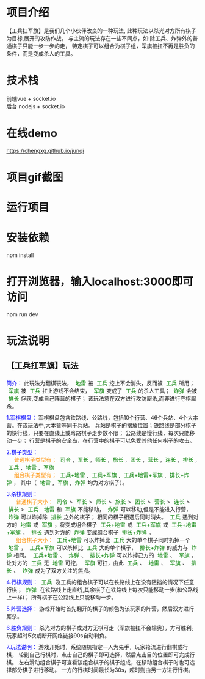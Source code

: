 # 项目介绍
【工兵扛军旗】是我们几个小伙伴改良的一种玩法, 此种玩法以杀光对方所有棋子为目标,展开的攻防作战。 与主流的玩法存在一些不同点，如:除工兵、炸弹外的普通棋子只能一步一步的走， 特定棋子可以组合为棋子组，军旗被扛不再是胜负的条件，而是变成杀人的工具。

# 技术栈
 前端vue + socket.io  
 后台 nodejs + socket.io
# 在线demo
  https://chengxg.github.io/junqi

# 项目gif截图

# 运行项目

# 安装依赖
npm install

# 打开浏览器，输入localhost:3000即可访问
npm run dev

# 玩法说明
## 【工兵扛军旗】玩法


<style>
	.rule-container {
		max-height: 350px;
		overflow-y: auto;
		text-align: left;
		padding-bottom: 10px;
	}
	
	.rule-item-wrap {
		padding: 5px 0;
	}
	
	.rule-item-1 {
		color: blue;
	}
	
	.rule-item-2 {
		color: #FF9000;
		padding-left: 25px;
	}
	
	.rule-span-chess {
		color: green;
		padding: 2px 5px;
		text-align: center;
	}
</style>
<div>
	<div class="rule-item-wrap">
		<span class="rule-item-1">简介：</span>
		此玩法为翻棋玩法，
		<span class="rule-span-chess">地雷</span>被
		<span class="rule-span-chess">工兵</span>挖上不会消失，反而被
		<span class="rule-span-chess">工兵</span>所用；
		<span class="rule-span-chess">军旗</span>被
		<span class="rule-span-chess">工兵</span>扛上游戏不会结束，
		<span class="rule-span-chess">军旗</span>变成了
		<span class="rule-span-chess">工兵</span>的杀人工具；
		<span class="rule-span-chess">炸弹</span>会被
		<span class="rule-span-chess">排长</span>俘获,变成自己阵营的棋子； 该玩法意在双方进行攻防厮杀,而非进行夺棋厮杀。
	</div>
	<div class="rule-item-wrap">
		<span class="rule-item-1">1.军棋棋盘： </span>
		军棋棋盘包含铁路线、公路线，包括10个行营、46个兵站、4个大本营。在该玩法中,大本营等同于兵站。 兵站是棋子的摆放位置；铁路线是部分棋子的快行线，只要在直线上或弯路棋子走步数不限； 公路线是慢行线，每次只能移动一步； 行营是棋子的安全岛，在行营中的棋子可以免受其他任何棋子的攻击。
	</div>
	<div class="rule-item-wrap">
		<span class="rule-item-1">2.棋子类型： </span>
		<br/>
		<span class="rule-item-2" style="padding-left: 20px;">普通棋子类型有；</span>
		<span class="rule-span-chess">司令</span>,
		<span class="rule-span-chess">军长</span>,
		<span class="rule-span-chess">师长</span>,
		<span class="rule-span-chess">旅长</span>,
		<span class="rule-span-chess">团长</span>,
		<span class="rule-span-chess">营长</span>,
		<span class="rule-span-chess">连长</span>,
		<span class="rule-span-chess">排长</span>,
		<span class="rule-span-chess">工兵</span>,
		<span class="rule-span-chess">地雷</span>,
		<span class="rule-span-chess">军旗</span>
		<br/>
		<span class="rule-item-2" style="padding-left: 20px;">组合棋子类型有；</span>
		<span class="rule-span-chess">工兵+地雷</span>,
		<span class="rule-span-chess">工兵+军旗</span>,
		<span class="rule-span-chess">工兵+地雷+军旗</span>,
		<span class="rule-span-chess">排长+炸弹</span>， 其中（
		<span class="rule-span-chess">地雷</span>,
		<span class="rule-span-chess">军旗</span>,
		<span class="rule-span-chess">炸弹</span>均为对方棋子）。
	</div>
	<div class="rule-item-wrap">
		<span class="rule-item-1">3.杀棋规则： </span>
		<div style="">
			<span class="rule-item-2">普通棋子大小：</span>
			<span class="rule-span-chess">司令</span>>
			<span class="rule-span-chess">军长</span>>
			<span class="rule-span-chess">师长</span>>
			<span class="rule-span-chess">旅长</span>>
			<span class="rule-span-chess">团长</span>>
			<span class="rule-span-chess">营长</span>>
			<span class="rule-span-chess">连长</span>>
			<span class="rule-span-chess">排长</span>>
			<span class="rule-span-chess">工兵</span>
			<span class="rule-span-chess">地雷</span>和
			<span class="rule-span-chess">军旗</span>不能移动，
			<span class="rule-span-chess">炸弹</span>可以移动,但是不能进入行营，
			<span class="rule-span-chess">炸弹</span>可以炸掉除
			<span class="rule-span-chess">排长</span>之外的棋子； 相同的棋子相遇后同时消失。
			<span class="rule-span-chess">工兵</span>遇到对方的
			<span class="rule-span-chess">地雷</span>或
			<span class="rule-span-chess">军旗</span>，将变成组合棋子
			<span class="rule-span-chess">工兵+地雷</span>或
			<span class="rule-span-chess">工兵+军旗</span>或
			<span class="rule-span-chess">工兵+地雷+军旗</span>。
			<span class="rule-span-chess">排长</span>遇到对方的
			<span class="rule-span-chess">炸弹</span>变成组合棋子
			<span class="rule-span-chess">排长+炸弹</span>。
		</div>
		<div style="">
			<span class="rule-item-2">组合棋子大小： </span>
			<span class="rule-span-chess">工兵+地雷</span>可以炸掉比
			<span class="rule-span-chess">工兵</span>大的单个棋子同时扔掉一个
			<span class="rule-span-chess">地雷</span>，
			<span class="rule-span-chess">工兵+军旗</span>可以杀掉比
			<span class="rule-span-chess">工兵</span>大的单个棋子，
			<span class="rule-span-chess">排长+炸弹</span>的威力与
			<span class="rule-span-chess">炸弹</span>相同。
			<span class="rule-span-chess">工兵+地雷</span>、
			<span class="rule-span-chess">炸弹</span>、
			<span class="rule-span-chess">排长+炸弹</span>可以炸掉己方的
			<span class="rule-span-chess">地雷</span>、
			<span class="rule-span-chess">军旗</span>，让对方的
			<span class="rule-span-chess">工兵</span>无
			<span class="rule-span-chess">地雷</span>可挖，
			<span class="rule-span-chess">军旗</span>可扛，由此
			<span class="rule-span-chess">工兵</span>、
			<span class="rule-span-chess">地雷</span>、
			<span class="rule-span-chess">军旗</span>、
			<span class="rule-span-chess">排长</span>、
			<span class="rule-span-chess">炸弹</span>成为了双方关注的焦点。
		</div>
	</div>
	<div class="rule-item-wrap">
		<span class="rule-item-1">4.行棋规则： </span>
		<span class="rule-span-chess">工兵</span>
		及工兵的组合棋子可以在铁路线上在没有阻挡的情况下任意行棋；
		<span class="rule-span-chess">炸弹</span>
		在铁路线上走直线,其余棋子在铁路线上每次只能移动一步(和公路线上一样)； 所有棋子在公路线上只能移动一步。
	</div>
	<div class="rule-item-wrap">
		<span class="rule-item-1">5.阵营选择： </span>
		游戏开始时首先翻开的棋子的颜色为该玩家的阵营，然后双方进行厮杀。
	</div>
	<div class="rule-item-wrap">
		<span class="rule-item-1">6.胜负规则： </span>
		杀光对方的棋子或对方无棋可走（军旗被扛不会输奥），方可胜利。 玩家超时5次或断开网络链接90s自动判负。
	</div>
	<div class="rule-item-wrap">
		<span class="rule-item-1">7.玩法说明： </span>
		游戏开始时，系统随机指定一人为先手，玩家轮流进行翻棋或行棋， 轮到自己行棋时，点击自己的棋子即可选择，然后点击目的位置即可完成行棋。 左右滑动组合棋子可查看该组合棋子的棋子组成，在移动组合棋子时也可选择部分棋子进行移动。 一方的行棋时间最长为30s，超时则由另一方进行行棋。
	</div>
</div>
